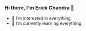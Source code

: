 ### Hi there, I'm Erick Chandra 👋

- 👀 I’m interested in everything
- 🌱 I’m currently learning everything

<!---
erickchann/erickchann is a ✨ special ✨ repository because its `README.md` (this file) appears on your GitHub profile.
You can click the Preview link to take a look at your changes.
--->
